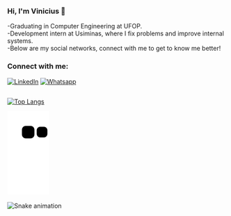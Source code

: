 ### Hi, I'm Vinicius :wave:

-Graduating in Computer Engineering at UFOP.<br>
-Development intern at Usiminas, where I fix problems and improve internal systems.<br>
-Below are my social networks, connect with me to get to know me better!<br>

### Connect with me:
[![LinkedIn](https://img.shields.io/badge/LinkedIn-0077B5?style=for-the-badge&logo=linkedin&logoColor=white)](https://www.linkedin.com/in/vinicius-alochio/)
[![Whatsapp](https://img.shields.io/badge/WhatsApp-25D366?style=for-the-badge&logo=whatsapp&logoColor=white)](https://web.whatsapp.com/send?phone=5528999515181)
##

[![Top Langs](https://github-readme-stats.vercel.app/api/top-langs/?username=Alochio&layout=compact&langs_count=10&theme=dracula)](https://github.com/anuraghazra/github-readme-stats)

 ![Snake animation2](https://github.com/rafaballerini/rafaballerini/blob/output/github-contribution-grid-snake.svg)

 ![Snake animation](https://github.com/Alociho/Alochio/blob/output/github-contribution-grid-snake.svg) 
 


